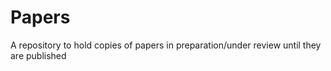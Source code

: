 # Papers
A repository to hold copies of papers in preparation/under review until they are published
